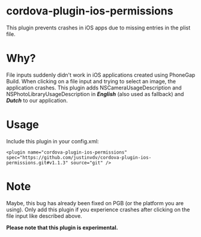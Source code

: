 # cordova-plugin-ios-permissions

This plugin prevents crashes in iOS apps due to missing entries in the plist file.

# Why?

File inputs suddenly didn't work in iOS applications created using PhoneGap Build. When clicking on a file input and trying to select an image, the application crashes. This plugin adds NSCameraUsageDescription and NSPhotoLibraryUsageDescription in **_English_** (also used as fallback) and **_Dutch_** to our application.

# Usage

Include this plugin in your config.xml:

```
<plugin name="cordova-plugin-ios-permissions" spec="https://github.com/justinvdv/cordova-plugin-ios-permissions.git#v1.1.3" source="git" />
```

# Note

Maybe, this bug has already been fixed on PGB (or the platform you are using). Only add this plugin if you experience crashes after clicking on the file input like described above.

**Please note that this plugin is experimental.**
